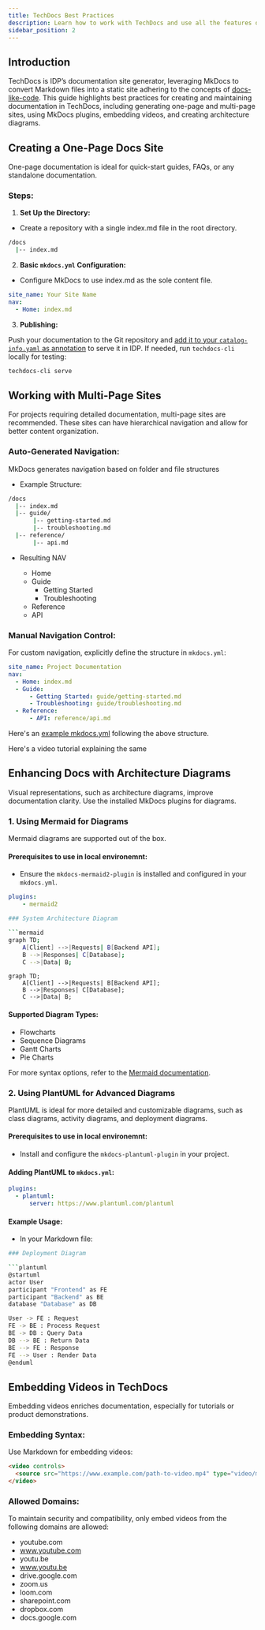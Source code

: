 ```yaml
---
title: TechDocs Best Practices
description: Learn how to work with TechDocs and use all the features optimally.
sidebar_position: 2
---
```


## Introduction

TechDocs is IDP’s documentation site generator, leveraging MkDocs to convert Markdown files into a static site adhering to the concepts of [docs-like-code](https://www.docslikecode.com/). This guide highlights best practices for creating and maintaining documentation in TechDocs, including generating one-page and multi-page sites, using MkDocs plugins, embedding videos, and creating architecture diagrams. 

## Creating a One-Page Docs Site

One-page documentation is ideal for quick-start guides, FAQs, or any standalone documentation.

### Steps:
1. **Set Up the Directory:**

- Create a repository with a single index.md file in the root directory.

```sh
/docs
  |-- index.md
```

2. **Basic `mkdocs.yml` Configuration:**

- Configure MkDocs to use index.md as the sole content file.

```YAML
site_name: Your Site Name
nav:
  - Home: index.md
```

3. **Publishing:**

Push your documentation to the Git repository and [add it to your `catalog-info.yaml` as annotation](/docs/internal-developer-portal/techdocs/enable-docs) to serve it in IDP. If needed, run `techdocs-cli` locally for testing:

```bash
techdocs-cli serve
```

## Working with Multi-Page Sites

For projects requiring detailed documentation, multi-page sites are recommended. These sites can have hierarchical navigation and allow for better content organization.

### Auto-Generated Navigation:

MkDocs generates navigation based on folder and file structures

- Example Structure: 

```sh
/docs
  |-- index.md
  |-- guide/
       |-- getting-started.md
       |-- troubleshooting.md
  |-- reference/
       |-- api.md
```

- Resulting NAV

    - Home
    - Guide
        - Getting Started
        - Troubleshooting
    - Reference
    - API

### Manual Navigation Control:

For custom navigation, explicitly define the structure in `mkdocs.yml`:

```YAML
site_name: Project Documentation
nav:
  - Home: index.md
  - Guide:
      - Getting Started: guide/getting-started.md
      - Troubleshooting: guide/troubleshooting.md
  - Reference:
      - API: reference/api.md
```

Here's an [example mkdocs.yml](https://github.com/backstage/backstage/blob/master/mkdocs.yml) following the above structure. 

Here's a video tutorial explaining the same

<DocVideo src="https://www.youtube.com/embed/S8kjTy5GBuQ?si=yAaIWdrzEkSSIVB_&amp;start=88" />

## Enhancing Docs with Architecture Diagrams

Visual representations, such as architecture diagrams, improve documentation clarity. Use the installed MkDocs plugins for diagrams.

### 1. Using Mermaid for Diagrams

Mermaid diagrams are supported out of the box.

#### Prerequisites to use in local environemnt:
- Ensure the `mkdocs-mermaid2-plugin` is installed and configured in your `mkdocs.yml`.   

```YAML
plugins:
    - mermaid2
```

```sh
### System Architecture Diagram

```mermaid
graph TD;
    A[Client] -->|Requests| B[Backend API];
    B -->|Responses| C[Database];
    C -->|Data| B;
```

```mermaid
graph TD;
    A[Client] -->|Requests| B[Backend API];
    B -->|Responses| C[Database];
    C -->|Data| B;
```

#### Supported Diagram Types:
- Flowcharts
- Sequence Diagrams
- Gantt Charts
- Pie Charts

For more syntax options, refer to the [Mermaid documentation](https://mermaid-js.github.io/mermaid/).

### 2. Using **PlantUML** for Advanced Diagrams

PlantUML is ideal for more detailed and customizable diagrams, such as class diagrams, activity diagrams, and deployment diagrams.

#### Prerequisites to use in local environemnt:
- Install and configure the `mkdocs-plantuml-plugin` in your project.

#### Adding PlantUML to `mkdocs.yml`:

```yaml
plugins:
  - plantuml:
      server: https://www.plantuml.com/plantuml
```

#### Example Usage:
- In your Markdown file:

```sh
### Deployment Diagram

```plantuml
@startuml
actor User
participant "Frontend" as FE
participant "Backend" as BE
database "Database" as DB

User -> FE : Request
FE -> BE : Process Request
BE -> DB : Query Data
DB --> BE : Return Data
BE --> FE : Response
FE --> User : Render Data
@enduml
```

## Embedding Videos in TechDocs

Embedding videos enriches documentation, especially for tutorials or product demonstrations.

### Embedding Syntax:
Use Markdown for embedding videos:

```markdown
<video controls>
  <source src="https://www.example.com/path-to-video.mp4" type="video/mp4">
</video>
```

### Allowed Domains:
To maintain security and compatibility, only embed videos from the following domains are allowed:

- youtube.com
- www.youtube.com
- youtu.be
- www.youtu.be
- drive.google.com
- zoom.us
- loom.com
- sharepoint.com
- dropbox.com
- docs.google.com
